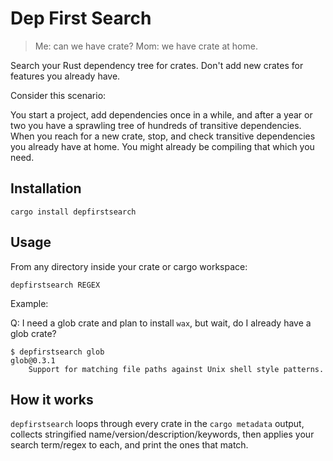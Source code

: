 # Dep First Search

> Me: can we have crate?
> Mom: we have crate at home.

Search your Rust dependency tree for crates.  Don't add new crates for features you already have.

Consider this scenario:

You start a project, add dependencies once in a while, and after a year or two you have a sprawling tree of hundreds of transitive dependencies.  When you reach for a new crate, stop, and check transitive dependencies you already have at home.  You might already be compiling that which you need.

## Installation

```
cargo install depfirstsearch
```

## Usage

From any directory inside your crate or cargo workspace:

```
depfirstsearch REGEX
```

Example:

Q: I need a glob crate and plan to install `wax`, but wait, do I already have a glob crate?

```
$ depfirstsearch glob
glob@0.3.1
	Support for matching file paths against Unix shell style patterns.
```

## How it works

`depfirstsearch` loops through every crate in the `cargo metadata` output, collects stringified name/version/description/keywords, then applies your search term/regex to each, and print the ones that match.
